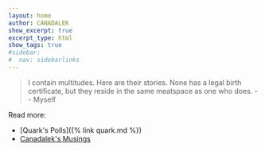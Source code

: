 ```yaml
---
layout: home	
author: CANADALEK
show_excerpt: true 
excerpt_type: html
show_tags: true
#sidebar: 
#  nav: sidebarlinks	
---
```


> 
>
> I contain multitudes. 
> Here are their stories. 
> None has a legal birth certificate, but they reside in the same meatspace as one who does.
>    -- Myself
> 

Read more:
- [Quark's Polls]({% link quark.md %})
- [Canadalek's Musings](https://medium.com/@CANADALEK)
